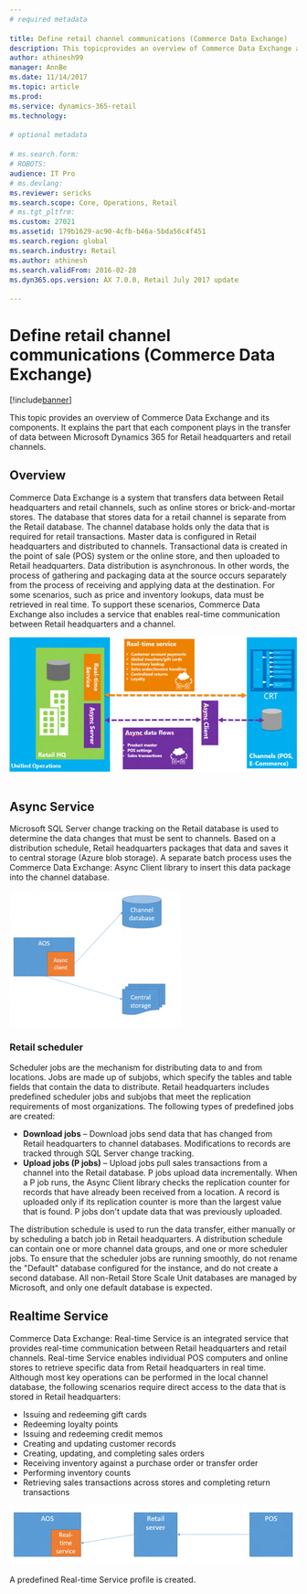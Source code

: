 ```yaml
---
# required metadata

title: Define retail channel communications (Commerce Data Exchange)
description: This topicprovides an overview of Commerce Data Exchange and its components. It explains the part that each component plays in the transfer of data between Microsoft Dynamics 365 for Retail and retail channels.
author: athinesh99
manager: AnnBe
ms.date: 11/14/2017
ms.topic: article
ms.prod: 
ms.service: dynamics-365-retail
ms.technology: 

# optional metadata

# ms.search.form: 
# ROBOTS: 
audience: IT Pro
# ms.devlang: 
ms.reviewer: sericks
ms.search.scope: Core, Operations, Retail
# ms.tgt_pltfrm: 
ms.custom: 27021
ms.assetid: 179b1629-ac90-4cfb-b46a-5bda56c4f451
ms.search.region: global
ms.search.industry: Retail
ms.author: athinesh
ms.search.validFrom: 2016-02-28
ms.dyn365.ops.version: AX 7.0.0, Retail July 2017 update

---
```


# Define retail channel communications (Commerce Data Exchange)

[!include[banner](../includes/banner.md)]


This topic provides an overview of Commerce Data Exchange and its components. It explains the part that each component plays in the transfer of data between Microsoft Dynamics 365 for Retail headquarters and retail channels.

Overview
--------

Commerce Data Exchange is a system that transfers data between Retail headquarters and retail channels, such as online stores or brick-and-mortar stores. The database that stores data for a retail channel is separate from the Retail database. The channel database holds only the data that is required for retail transactions. Master data is configured in Retail headquarters and distributed to channels. Transactional data is created in the point of sale (POS) system or the online store, and then uploaded to Retail headquarters. Data distribution is asynchronous. In other words, the process of gathering and packaging data at the source occurs separately from the process of receiving and applying data at the destination. For some scenarios, such as price and inventory lookups, data must be retrieved in real time. To support these scenarios, Commerce Data Exchange also includes a service that enables real-time communication between Retail headquarters and a channel. 

[![updated-retail-graphic](./media/updated-retail-graphic.png)](./media/updated-retail-graphic.png)  

## Async Service
Microsoft SQL Server change tracking on the Retail database is used to determine the data changes that must be sent to channels. Based on a distribution schedule, Retail headquarters packages that data and saves it to central storage (Azure blob storage). A separate batch process uses the Commerce Data Exchange: Async Client library to insert this data package into the channel database. 

[![Async Service](./media/async-300x239.png)](./media/async.png)

### Retail scheduler

Scheduler jobs are the mechanism for distributing data to and from locations. Jobs are made up of subjobs, which specify the tables and table fields that contain the data to distribute. Retail headquarters includes predefined scheduler jobs and subjobs that meet the replication requirements of most organizations. The following types of predefined jobs are created:

-   **Download jobs** – Download jobs send data that has changed from Retail headquarters to channel databases. Modifications to records are tracked through SQL Server change tracking.
-   **Upload jobs (P jobs)** – Upload jobs pull sales transactions from a channel into the Retail database. P jobs upload data incrementally. When a P job runs, the Async Client library checks the replication counter for records that have already been received from a location. A record is uploaded only if its replication counter is more than the largest value that is found. P jobs don't update data that was previously uploaded.

The distribution schedule is used to run the data transfer, either manually or by scheduling a batch job in Retail headquarters. A distribution schedule can contain one or more channel data groups, and one or more scheduler jobs. To ensure that the scheduler jobs are running smoothly, do not rename the "Default" database configured for the instance, and do not create a second database. All non-Retail Store Scale Unit databases are managed by Microsoft, and only one default database is expected. 

## Realtime Service
Commerce Data Exchange: Real-time Service is an integrated service that provides real-time communication between Retail headquarters and retail channels. Real-time Service enables individual POS computers and online stores to retrieve specific data from Retail headquarters in real time. Although most key operations can be performed in the local channel database, the following scenarios require direct access to the data that is stored in Retail headquarters:

-   Issuing and redeeming gift cards
-   Redeeming loyalty points
-   Issuing and redeeming credit memos
-   Creating and updating customer records
-   Creating, updating, and completing sales orders
-   Receiving inventory against a purchase order or transfer order
-   Performing inventory counts
-   Retrieving sales transactions across stores and completing return transactions

[![Real-time Service](./media/rts.png)](./media/rts.png) 

A predefined Real-time Service profile is created.

